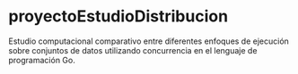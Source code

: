 # proyectoEstudioDistribucion
Estudio computacional comparativo entre diferentes enfoques de ejecución sobre conjuntos de datos utilizando concurrencia en el lenguaje de programación Go.
